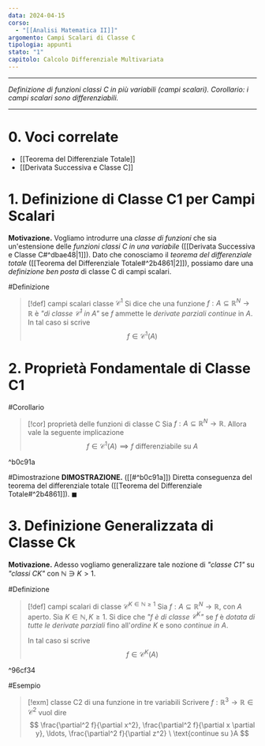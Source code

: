 ```yaml
---
data: 2024-04-15
corso:
  - "[[Analisi Matematica II]]"
argomento: Campi Scalari di Classe C
tipologia: appunti
stato: "1"
capitolo: Calcolo Differenziale Multivariata
---
```

- - -
*Definizione di funzioni classi C in più variabili (campi scalari). Corollario: i campi scalari sono differenziabili.*
- - -
# 0. Voci correlate
- [[Teorema del Differenziale Totale]]
- [[Derivata Successiva e Classe C]]
# 1. Definizione di Classe C1 per Campi Scalari
**Motivazione.** Vogliamo introdurre una *classe di funzioni* che sia un'estensione delle *funzioni classi C in una variabile* ([[Derivata Successiva e Classe C#^dbae48|1]]). Dato che conosciamo il *teorema del differenziale totale* ([[Teorema del Differenziale Totale#^2b4861|2]]), possiamo dare una *definizione ben posta* di classe C di campi scalari.

#Definizione 
> [!def] campi scalari classe $\mathcal{C}^1$
> Si dice che una funzione $f:A \subseteq \mathbb{R}^N \longrightarrow \mathbb{R}$ è *"di classe $\mathcal{C}^1$ in $A$"* se $f$ ammette le *derivate parziali continue* in $A$. In tal caso si scrive
> $$
> f \in \mathcal{C}^1(A)
> $$

# 2. Proprietà Fondamentale di Classe C1
#Corollario 
> [!cor] proprietà delle funzioni di classe C
> Sia $f:A \subseteq \mathbb{R}^N \longrightarrow \mathbb{R}$. Allora vale la seguente implicazione
> $$
> f \in \mathcal{C}^1 (A) \implies f \text{ differenziabile su } A
> $$

^b0c91a

#Dimostrazione 
**DIMOSTRAZIONE.** ([[#^b0c91a]])
Diretta conseguenza del teorema del differenziale totale ([[Teorema del Differenziale Totale#^2b4861]]). $\blacksquare$

# 3. Definizione Generalizzata di Classe Ck
**Motivazione.** Adesso vogliamo generalizzare tale nozione di *"classe C1"* su *"classi CK"* con $\mathbb{N} \ni K >1$.

#Definizione 
> [!def] campi scalari di classe $\mathcal{C}^{K \in \mathbb{N} \geq 1}$
> Sia $f: A \subseteq \mathbb{R}^N \longrightarrow \mathbb{R}$, con $A$ aperto. Sia $K \in \mathbb{N}, K\geq 1$.
> Si dice che *"$f$ è di classe $\mathcal{C}^K$"* se $f$ è *dotata di tutte le derivate parziali* fino all'*ordine* $K$ e sono *continue in $A$*.
> 
> In tal caso si scrive
> $$
> f \in \mathcal{C}^K(A)
> $$

^96cf34

#Esempio 
> [!exm] classe C2 di una funzione in tre variabili
> Scrivere $f:\mathbb{R}^3 \longrightarrow \mathbb{R} \in \mathcal{C}^2$ vuol dire
> $$
> \frac{\partial^2 f}{\partial x^2}, \frac{\partial^2 f}{\partial x \partial y}, \ldots, \frac{\partial^2 f}{\partial z^2} \ \text{continue su }A
> $$

